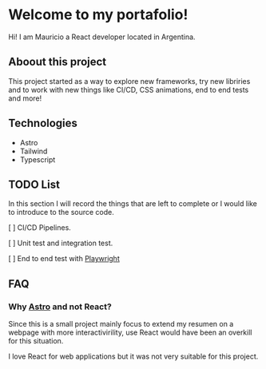 # Welcome to my portafolio!

Hi! I am Mauricio a React developer located in Argentina.

## Aboout this project
This project started as a way to explore new frameworks, try new libriries and to work with new things like CI/CD, CSS animations, end to end tests and more!

## Technologies
- Astro
- Tailwind
- Typescript

## TODO List
In this section I will record the things that are left to complete or I would like to introduce to the source code.

[ ] CI/CD Pipelines.

[ ] Unit test and integration test.

[ ] End to end test with [Playwright](https://playwright.dev/)
## FAQ
### Why [Astro](https://astro.build/) and not React?
Since this is a small project mainly focus to extend my resumen on a webpage with more interactivirility, use React would have been an overkill for this situation.

I love React for web applications but it was not very suitable for this project.
